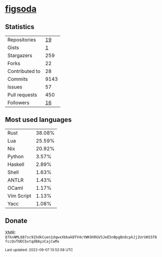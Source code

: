 # [figsoda](https://github.com/figsoda)

## Statistics

<table>
  <tr>
    <td>Repositories</td>
    <td><a href="https://github.com/figsoda?tab=repositories">
      19
    </a></td>
  </tr>
  <tr>
    <td>Gists</td>
    <td><a href="https://gist.github.com/figsoda">
      1
    </a></td>
  </tr>
  <tr>
    <td>Stargazers</td>
    <td>259</td>
  </tr>
  <tr>
    <td>Forks</td>
    <td>22</td>
  </tr>
  <tr>
    <td>Contributed to</td>
    <td>28</td>
  </tr>
  <tr>
    <td>Commits</td>
    <td>9143</td>
  </tr>
  <tr>
    <td>Issues</td>
    <td>57</td>
  </tr>
  <tr>
    <td>Pull requests</td>
    <td>450</td>
  </tr>
  <tr>
    <td>Followers</td>
    <td><a href="https://github.com/figsoda?tab=followers">
      16
    </a></td>
  </tr>
</table>

## Most used languages

<table> <tr><td>Rust</td><td>38.08%</td></tr><tr><td>Lua</td><td>25.59%</td></tr><tr><td>Nix</td><td>20.92%</td></tr><tr><td>Python</td><td>3.57%</td></tr><tr><td>Haskell</td><td>2.89%</td></tr><tr><td>Shell</td><td>1.63%</td></tr><tr><td>ANTLR</td><td>1.43%</td></tr><tr><td>OCaml</td><td>1.17%</td></tr><tr><td>Vim Script</td><td>1.13%</td></tr><tr><td>Yacc</td><td>1.08%</td></tr></table>

## Donate

XMR: `87knNML887sc91hdkCuen1dqwxXbbakDTV4cYWK9XRGVSJeE5nBpgBn8cpkJj2UrUHS5T6fccQvTUDCbxtqdBAyzCajCwMx`

<sub>Last updated: 2022-09-07 13:52:58 UTC</sub>
